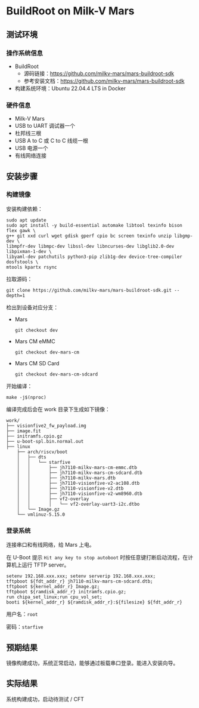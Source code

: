 # BuildRoot on Milk-V Mars

## 测试环境

### 操作系统信息

- BuildRoot
  - 源码链接：https://github.com/milkv-mars/mars-buildroot-sdk
  - 参考安装文档：https://github.com/milkv-mars/mars-buildroot-sdk
- 构建系统环境：Ubuntu 22.04.4 LTS in Docker

### 硬件信息

- Milk-V Mars
- USB to UART 调试器一个
- 杜邦线三根
- USB A to C 或 C to C 线缆一根
- USB 电源一个
- 有线网络连接

## 安装步骤

### 构建镜像

安装构建依赖：

```shell
sudo apt update
sudo apt install -y build-essential automake libtool texinfo bison flex gawk \
g++ git xxd curl wget gdisk gperf cpio bc screen texinfo unzip libgmp-dev \
libmpfr-dev libmpc-dev libssl-dev libncurses-dev libglib2.0-dev libpixman-1-dev \
libyaml-dev patchutils python3-pip zlib1g-dev device-tree-compiler dosfstools \
mtools kpartx rsync
```

拉取源码：

```shell
git clone https://github.com/milkv-mars/mars-buildroot-sdk.git --depth=1
```

检出到设备对应分支：

- Mars
  ```
  git checkout dev
  ```

- Mars CM eMMC
  ```
  git checkout dev-mars-cm
  ```

- Mars CM SD Card
  ```
  git checkout dev-mars-cm-sdcard
  ```

开始编译：

```shell
make -j$(nproc)
```

编译完成后会在 work 目录下生成如下镜像：

```
work/
├── visionfive2_fw_payload.img
├── image.fit
├── initramfs.cpio.gz
├── u-boot-spl.bin.normal.out
├── linux
    ├── arch/riscv/boot
    │   ├── dts
    │   │   └── starfive
    │   │       ├── jh7110-milkv-mars-cm-emmc.dtb
    │   │       ├── jh7110-milkv-mars-cm-sdcard.dtb
    │   │       ├── jh7110-milkv-mars.dtb
    │   │       ├── jh7110-visionfive-v2-ac108.dtb
    │   │       ├── jh7110-visionfive-v2.dtb
    │   │       ├── jh7110-visionfive-v2-wm8960.dtb
    │   │       ├── vf2-overlay
    │   │       │   └── vf2-overlay-uart3-i2c.dtbo
    │   └── Image.gz
    └── vmlinuz-5.15.0
```

### 登录系统

连接串口和有线网络，给 Mars 上电。

在 U-Boot 提示 `Hit any key to stop autoboot` 时按任意键打断启动流程，在计算机上运行 TFTP server。

```
setenv 192.168.xxx.xxx; setenv serverip 192.168.xxx.xxx;
tftpboot ${fdt_addr_r} jh7110-milkv-mars-cm-sdcard.dtb;
tftpboot ${kernel_addr_r} Image.gz;
tftpboot ${ramdisk_addr_r} initramfs.cpio.gz;
run chipa_set_linux;run cpu_vol_set;
booti ${kernel_addr_r} ${ramdisk_addr_r}:${filesize} ${fdt_addr_r}
```

用户名：`root`

密码：`starfive`

## 预期结果

镜像构建成功，系统正常启动，能够通过板载串口登录。能进入安装向导。

## 实际结果

系统构建成功，启动待测试 / CFT